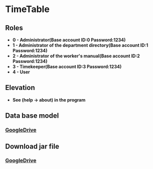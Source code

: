 # TimeTable

## Roles

* **0 - Administrator(Base account ID:0 Password:1234)**
* **1 - Administrator of the department directory(Base account ID:1 Password:1234)**
* **2 - Administrator of the worker's manual(Base account ID:2 Password:1234)**
* **3 - Timekeeper(Base account ID:3 Password:1234)**
* **4 - User**
## Elevation
* **See (help -> about) in the program**

## Data base model
### [GoogleDrive](https://drive.google.com/file/d/1Pntzd50j6gWVybXR_Dq2ZJ1XjImtqBVr/view?usp=sharing)

## Download jar file
### [GoogleDrive](https://drive.google.com/open?id=1ncLX5xiZ1FgTvxZGBX7oFyKOYbMoKail)
